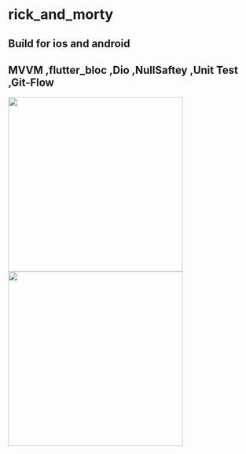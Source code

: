# rick_and_morty
## Build for ios and android
## MVVM ,flutter_bloc ,Dio ,NullSaftey ,Unit Test ,Git-Flow

<img src="https://user-images.githubusercontent.com/79679398/141020536-e13c4d52-7869-4d00-b355-b1d5a7af258b.png" width="355">
<img src="https://user-images.githubusercontent.com/79679398/141020548-9c6d0eee-12fe-4b63-b5be-e50ea21422cc.png" width="355">
